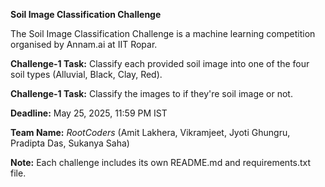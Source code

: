 **Soil Image Classification Challenge**

The Soil Image Classification Challenge is a machine learning competition organised by Annam.ai at IIT Ropar.

**Challenge-1 Task:** Classify each provided soil image into one of the four soil types (Alluvial, Black, Clay, Red).

**Challenge-1 Task:** Classify the images to if they're soil image or not.

**Deadline:** May 25, 2025, 11:59 PM IST

**Team Name:** *RootCoders* (Amit Lakhera, Vikramjeet, Jyoti Ghungru, Pradipta Das, Sukanya Saha)

**Note:** Each challenge includes its own README.md and requirements.txt file.
